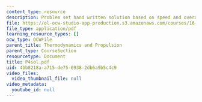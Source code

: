 ```yaml
---
content_type: resource
description: Problem set hand written solution based on speed and overall efficiency.
file: https://ol-ocw-studio-app-production.s3.amazonaws.com/courses/16-01-unified-engineering-i-ii-iii-iv-fall-2005-spring-2006/4bb8218aa715de7509382db6a9b5c4c9_P4sol.pdf
file_type: application/pdf
learning_resource_types: []
ocw_type: OCWFile
parent_title: Thermodynamics and Propulsion
parent_type: CourseSection
resourcetype: Document
title: P4sol.pdf
uid: 4bb8218a-a715-de75-0938-2db6a9b5c4c9
video_files:
  video_thumbnail_file: null
video_metadata:
  youtube_id: null
---
```

